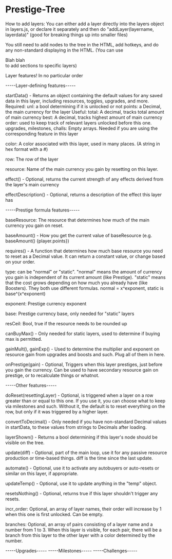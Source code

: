# Prestige-Tree
How to add layers:
You can either add a layer directly into the layers object in layers.js, or declare it separately and then do "addLayer(layername, layerdata)" (good for breaking things up into smaller files)

You still need to add nodes to the tree in the HTML, add hotkeys, and do any non-standard displaying in the HTML. (You can use <div v-if="layer=='x'">Blah blah</div> to add sections to specific layers)

Layer features! In no particular order

-----Layer-defining features-----

startData() - Returns an object containing the default values for any saved data in this layer, including resources, toggles, upgrades, and more.
  Required:
    unl: a bool determining if it is unlocked or not
    points: a Decimal, the main currency for the layer
  Useful:
    total: A decimal, tracks total amount of main currency
    best: A decimal, tracks highest amount of main currency
    order: used to keep track of relevant layers unlocked before this one.
    upgrades, milestones, challs: Empty arrays. Needed if you are using the corresponding feature in this layer
  

color: A color associated with this layer, used in many places. (A string in hex format with a #)

row: The row of the layer

resource: Name of the main currency you gain by resetting on this layer.

effect() - Optional, returns the current strength of any effects derived from the layer's main currency

effectDescription() - Optional, returns a description of the effect this layer has

-----Prestige formula features-----

baseResource: The resource that determines how much of the main currency you gain on reset.

baseAmount() - How you get the current value of baseResource (e.g. baseAmount() {player.points})

requires() - A function that determines how much base resource you need to reset as a Decimal value. It can return a constant value, or change based on your order.

type: can be "normal" or "static". "normal" means the amount of currency you gain is independent of its current amount (like Prestige). "static" means that the cost grows depending on how much you already have (like Boosters). They both use different formulas. normal = x^exponent, static is base^(x^exponent)

exponent: Prestige currency exponent

base: Prestige currency base, only needed for "static" layers

resCeil: Bool, true if the resource needs to be rounded up

canBuyMax() - Only needed for static layers, used to determine if buying max is permitted.

gainMult(), gainExp() - Used to determine the multiplier and exponent on resource gain from upgrades and boosts and such. Plug all of them in here.

onPrestige(gain) - Optional, Triggers when this layer prestiges, just before you gain the currency. Can be used to have secondary resource gain on prestige, or to recalculate things or whatnot.


-----Other features-----

doReset(resettingLayer) - Optional, is triggered when a layer on a row greater than or equal to this one. If you use it, you can choose what to keep via milestones and such. Without it, the default is to reset everything on the row, but only if it was triggered by a higher layer.

convertToDecimal() - Only needed if you have non-standard Decimal values in startData, to these values from strings to Decimals after loading.

layerShown() - Returns a bool determining if this layer's node should be visible on the tree.

update(diff) - Optional, part of the main loop, use it for any passive resource production or time-based things. diff is the time since the last update.

automate() - Optional, use it to activate any autobuyers or auto-resets or similar on this layer, if appropriate. 

updateTemp() - Optional, use it to update anything in the "temp" object. 

resetsNothing() - Optional, returns true if this layer shouldn't trigger any resets.

incr_order: Optional, an array of layer names, their order will increase by 1 when this one is first unlocked. Can be empty.

branches: Optional, an array of pairs consisting of a layer name and a number from 1 to 3. When this layer is visible, for each pair, there will be a branch from this layer to the other layer with a color determined by the number.


-----Upgrades-----
-----Milestones-----
-----Challenges-----
